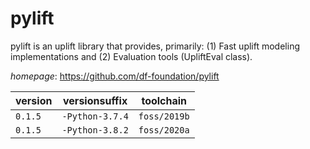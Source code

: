 # pylift

pylift is an uplift library that provides, primarily:  (1) Fast uplift modeling implementations and (2) Evaluation tools (UpliftEval class).

*homepage*: <https://github.com/df-foundation/pylift>

version | versionsuffix | toolchain
--------|---------------|----------
``0.1.5`` | ``-Python-3.7.4`` | ``foss/2019b``
``0.1.5`` | ``-Python-3.8.2`` | ``foss/2020a``
